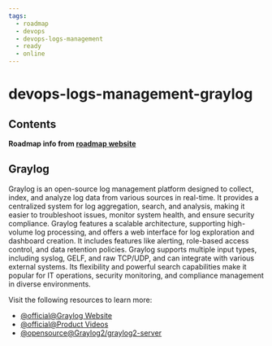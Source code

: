 ```yaml
---
tags:
  - roadmap
  - devops
  - devops-logs-management
  - ready
  - online
---
```


# devops-logs-management-graylog

## Contents

__Roadmap info from [roadmap website](https://roadmap.sh/devops/graylog@s_kss4FJ2KyZRdcKNHK2v)__

## Graylog

Graylog is an open-source log management platform designed to collect, index, and analyze log data from various sources in real-time. It provides a centralized system for log aggregation, search, and analysis, making it easier to troubleshoot issues, monitor system health, and ensure security compliance. Graylog features a scalable architecture, supporting high-volume log processing, and offers a web interface for log exploration and dashboard creation. It includes features like alerting, role-based access control, and data retention policies. Graylog supports multiple input types, including syslog, GELF, and raw TCP/UDP, and can integrate with various external systems. Its flexibility and powerful search capabilities make it popular for IT operations, security monitoring, and compliance management in diverse environments.

Visit the following resources to learn more:

* [@official@Graylog Website](https://www.graylog.org/)
* [@official@Product Videos](https://www.graylog.org/resources-videos)
* [@opensource@Graylog2/graylog2-server](https://github.com/Graylog2/graylog2-server)
